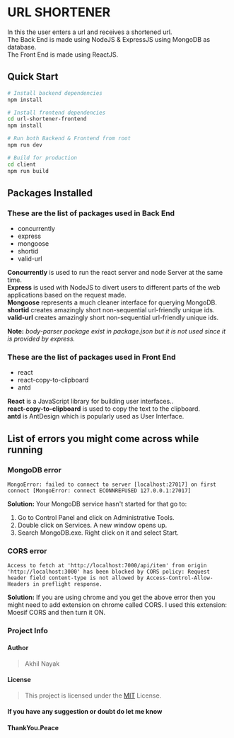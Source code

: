 # URL SHORTENER

In this the user enters a url and receives a shortened url.  
The Back End is made using NodeJS & ExpressJS using MongoDB as database.  
The Front End is made using ReactJS.

## Quick Start

```bash
# Install backend dependencies
npm install

# Install frontend dependencies
cd url-shortener-frontend
npm install

# Run both Backend & Frontend from root
npm run dev

# Build for production
cd client
npm run build
```

## Packages Installed

### These are the list of packages used in Back End

- concurrently
- express
- mongoose
- shortid
- valid-url

**Concurrently** is used to run the react server and node Server at the same time.  
**Express** is used with NodeJS to divert users to different parts of the web applications based on the request made.  
**Mongoose** represents a much cleaner interface for querying MongoDB.  
**shortid** creates amazingly short non-sequential url-friendly unique ids.
**valid-url** creates amazingly short non-sequential url-friendly unique ids.

**Note:** _body-parser package exist in package.json but it is not used since it is provided by express._

### These are the list of packages used in Front End

- react
- react-copy-to-clipboard
- antd

**React** is a JavaScript library for building user interfaces..  
**react-copy-to-clipboard** is used to copy the text to the clipboard.  
**antd** is AntDesign which is popularly used as User Interface.

## List of errors you might come across while running

### MongoDB error

`MongoError: failed to connect to server [localhost:27017] on first connect [MongoError: connect ECONNREFUSED 127.0.0.1:27017]`

**Solution:** Your MongoDB service hasn't started for that go to:

1. Go to Control Panel and click on Administrative Tools.
2. Double click on Services. A new window opens up.
3. Search MongoDB.exe. Right click on it and select Start.

### CORS error

`Access to fetch at 'http://localhost:7000/api/item' from origin 'http://localhost:3000' has been blocked by CORS policy: Request header field content-type is not allowed by Access-Control-Allow-Headers in preflight response.`

**Solution:** If you are using chrome and you get the above error then you might need to add extension on chrome called CORS. I used this extension: Moesif CORS and then turn it ON.

### Project Info

#### Author

> Akhil Nayak

#### License

> This project is licensed under the [MIT](https://choosealicense.com/licenses/mit/) License.

#### If you have any suggestion or doubt do let me know

#### ThankYou.Peace
